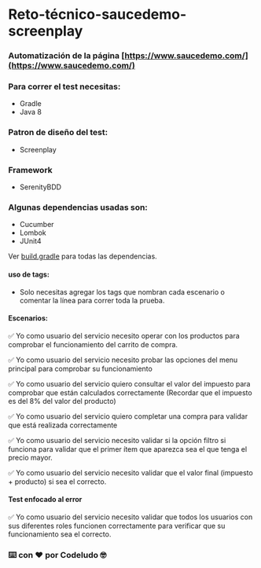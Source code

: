 

# Reto-técnico-saucedemo-screenplay

### Automatización de la página [https://www.saucedemo.com/](https://www.saucedemo.com/)

### Para correr el test necesitas:
* Gradle
* Java 8

### Patron de diseño del test:
* Screenplay

### Framework

* SerenityBDD

### Algunas dependencias usadas son: 

* Cucumber
* Lombok
* JUnit4

Ver [build.gradle](https://github.com/codeludo/reto-tecnico-saucedemo-screenplay/blob/master/build.gradle) para todas las dependencias.

#### uso de tags:
* Solo necesitas agregar los tags que nombran cada escenario o comentar la línea para correr toda la prueba.

#### Escenarios:

 ✅ Yo como usuario del servicio necesito operar con los productos para comprobar el funcionamiento del carrito de compra.

 ✅ Yo como usuario del servicio necesito probar las opciones del menu principal para comprobar su funcionamiento
 
 ✅ Yo como usuario del servicio quiero consultar el valor del impuesto para comprobar que están calculados correctamente (Recordar que el impuesto es del 8% del valor del producto)

 ✅ Yo como usuario del servicio quiero completar una compra para validar que está realizada correctamente 
 
 ✅ Yo como usuario del servicio necesito validar si la opción filtro si funciona para validar que el primer ítem que aparezca sea el que tenga el precio mayor. 
 
 ✅ Yo como usuario del servicio necesito validar que el valor final (impuesto + producto) si sea el correcto.

#### Test enfocado al error

 ✅ Yo como usuario del servicio necesito validar que todos los usuarios con sus diferentes roles funcionen correctamente para verificar que su funcionamiento sea el correcto.


### ⌨️ con ❤️ por Codeludo 🤓



